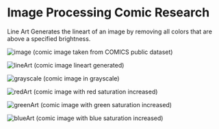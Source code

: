 # Image Processing Comic Research

Line Art
Generates the lineart of an image by removing all colors that are above a specified brightness.

![image](https://user-images.githubusercontent.com/36468840/120043193-5f64ce00-bfc0-11eb-9e34-19a0cfcca167.png)
(comic image taken from COMICS public dataset)

![lineArt](https://user-images.githubusercontent.com/36468840/120043215-6a1f6300-bfc0-11eb-8509-01ea31f8abdd.jpg)
(comic image lineart generated)

![grayscale](https://user-images.githubusercontent.com/36468840/120381250-0bffc200-c2d7-11eb-8bf0-140c35d0fc51.jpg)
(comic image in grayscale)

![redArt](https://user-images.githubusercontent.com/36468840/120372977-ad354b00-c2cc-11eb-9bd9-58e41e8cafe4.jpg)
(comic image with red saturation increased)

![greenArt](https://user-images.githubusercontent.com/36468840/120373036-bd4d2a80-c2cc-11eb-8920-e3f96eaaa990.jpg)
(comic image with green saturation increased)

![blueArt](https://user-images.githubusercontent.com/36468840/120373050-c0e0b180-c2cc-11eb-9c3e-7ed629c98982.jpg)
(comic image with blue saturation increased)
